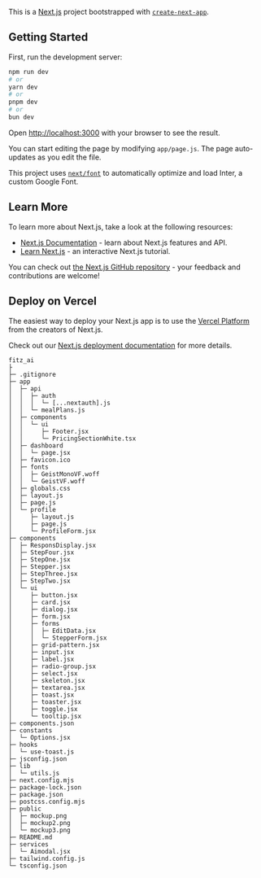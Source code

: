 This is a [Next.js](https://nextjs.org/) project bootstrapped with [`create-next-app`](https://github.com/vercel/next.js/tree/canary/packages/create-next-app).

## Getting Started

First, run the development server:

```bash
npm run dev
# or
yarn dev
# or
pnpm dev
# or
bun dev
```

Open [http://localhost:3000](http://localhost:3000) with your browser to see the result.

You can start editing the page by modifying `app/page.js`. The page auto-updates as you edit the file.

This project uses [`next/font`](https://nextjs.org/docs/basic-features/font-optimization) to automatically optimize and load Inter, a custom Google Font.

## Learn More

To learn more about Next.js, take a look at the following resources:

- [Next.js Documentation](https://nextjs.org/docs) - learn about Next.js features and API.
- [Learn Next.js](https://nextjs.org/learn) - an interactive Next.js tutorial.

You can check out [the Next.js GitHub repository](https://github.com/vercel/next.js/) - your feedback and contributions are welcome!

## Deploy on Vercel

The easiest way to deploy your Next.js app is to use the [Vercel Platform](https://vercel.com/new?utm_medium=default-template&filter=next.js&utm_source=create-next-app&utm_campaign=create-next-app-readme) from the creators of Next.js.

Check out our [Next.js deployment documentation](https://nextjs.org/docs/deployment) for more details.

```
fitz_ai
├
├─ .gitignore
├─ app
│  ├─ api
│  │  ├─ auth
│  │  │  └─ [...nextauth].js
│  │  └─ mealPlans.js
│  ├─ components
│  │  └─ ui
│  │     ├─ Footer.jsx
│  │     └─ PricingSectionWhite.tsx
│  ├─ dashboard
│  │  └─ page.jsx
│  ├─ favicon.ico
│  ├─ fonts
│  │  ├─ GeistMonoVF.woff
│  │  └─ GeistVF.woff
│  ├─ globals.css
│  ├─ layout.js
│  ├─ page.js
│  └─ profile
│     ├─ layout.js
│     ├─ page.js
│     └─ ProfileForm.jsx
├─ components
│  ├─ ResponsDisplay.jsx
│  ├─ StepFour.jsx
│  ├─ StepOne.jsx
│  ├─ Stepper.jsx
│  ├─ StepThree.jsx
│  ├─ StepTwo.jsx
│  └─ ui
│     ├─ button.jsx
│     ├─ card.jsx
│     ├─ dialog.jsx
│     ├─ form.jsx
│     ├─ forms
│     │  ├─ EditData.jsx
│     │  └─ StepperForm.jsx
│     ├─ grid-pattern.jsx
│     ├─ input.jsx
│     ├─ label.jsx
│     ├─ radio-group.jsx
│     ├─ select.jsx
│     ├─ skeleton.jsx
│     ├─ textarea.jsx
│     ├─ toast.jsx
│     ├─ toaster.jsx
│     ├─ toggle.jsx
│     └─ tooltip.jsx
├─ components.json
├─ constants
│  └─ Options.jsx
├─ hooks
│  └─ use-toast.js
├─ jsconfig.json
├─ lib
│  └─ utils.js
├─ next.config.mjs
├─ package-lock.json
├─ package.json
├─ postcss.config.mjs
├─ public
│  ├─ mockup.png
│  ├─ mockup2.png
│  └─ mockup3.png
├─ README.md
├─ services
│  └─ Aimodal.jsx
├─ tailwind.config.js
└─ tsconfig.json

```